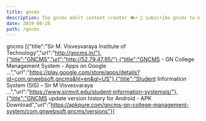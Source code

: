 ```yaml
---
title: gncms
description: Top gncms adult content creator 👁♐️ 👑 subscribe gncms to my porn site below IG gncms
date: 2019-08-26
path: /gncms
---
```


gncms
[{"title":"Sir M. Visvesvaraya Institute of Technology","url":"http://gncms.in/"},{"title":"GNCMS","url":"http://52.79.47.95/"},{"title":"GNCMS - GN College Management System - Apps on Google ...","url":"https://play.google.com/store/apps/details?id=com.gnwebsoft.gncms&hl=en&gl=US"},{"title":"Student Information System (SIS) – Sir M Visvesvaraya ...","url":"https://www.sirmvit.edu/student-information-systemsis/"},{"title":"GNCMS update version history for Android - APK Download","url":"https://apkpure.com/gncms-gn-college-management-system/com.gnwebsoft.gncms/versions"}]

